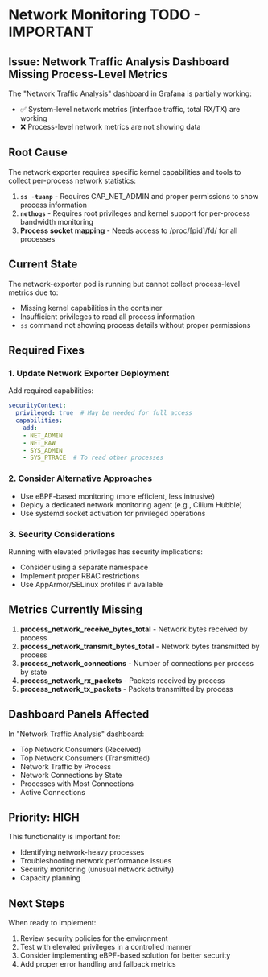 # Network Monitoring TODO - IMPORTANT

## Issue: Network Traffic Analysis Dashboard Missing Process-Level Metrics

The "Network Traffic Analysis" dashboard in Grafana is partially working:
- ✅ System-level network metrics (interface traffic, total RX/TX) are working
- ❌ Process-level network metrics are not showing data

## Root Cause

The network exporter requires specific kernel capabilities and tools to collect per-process network statistics:

1. **`ss -tuanp`** - Requires CAP_NET_ADMIN and proper permissions to show process information
2. **`nethogs`** - Requires root privileges and kernel support for per-process bandwidth monitoring
3. **Process socket mapping** - Needs access to /proc/[pid]/fd/ for all processes

## Current State

The network-exporter pod is running but cannot collect process-level metrics due to:
- Missing kernel capabilities in the container
- Insufficient privileges to read all process information
- `ss` command not showing process details without proper permissions

## Required Fixes

### 1. Update Network Exporter Deployment
Add required capabilities:
```yaml
securityContext:
  privileged: true  # May be needed for full access
  capabilities:
    add:
    - NET_ADMIN
    - NET_RAW
    - SYS_ADMIN
    - SYS_PTRACE  # To read other processes
```

### 2. Consider Alternative Approaches
- Use eBPF-based monitoring (more efficient, less intrusive)
- Deploy a dedicated network monitoring agent (e.g., Cilium Hubble)
- Use systemd socket activation for privileged operations

### 3. Security Considerations
Running with elevated privileges has security implications:
- Consider using a separate namespace
- Implement proper RBAC restrictions
- Use AppArmor/SELinux profiles if available

## Metrics Currently Missing

1. **process_network_receive_bytes_total** - Network bytes received by process
2. **process_network_transmit_bytes_total** - Network bytes transmitted by process
3. **process_network_connections** - Number of connections per process by state
4. **process_network_rx_packets** - Packets received by process
5. **process_network_tx_packets** - Packets transmitted by process

## Dashboard Panels Affected

In "Network Traffic Analysis" dashboard:
- Top Network Consumers (Received)
- Top Network Consumers (Transmitted)
- Network Traffic by Process
- Network Connections by State
- Processes with Most Connections
- Active Connections

## Priority: HIGH

This functionality is important for:
- Identifying network-heavy processes
- Troubleshooting network performance issues
- Security monitoring (unusual network activity)
- Capacity planning

## Next Steps

When ready to implement:
1. Review security policies for the environment
2. Test with elevated privileges in a controlled manner
3. Consider implementing eBPF-based solution for better security
4. Add proper error handling and fallback metrics